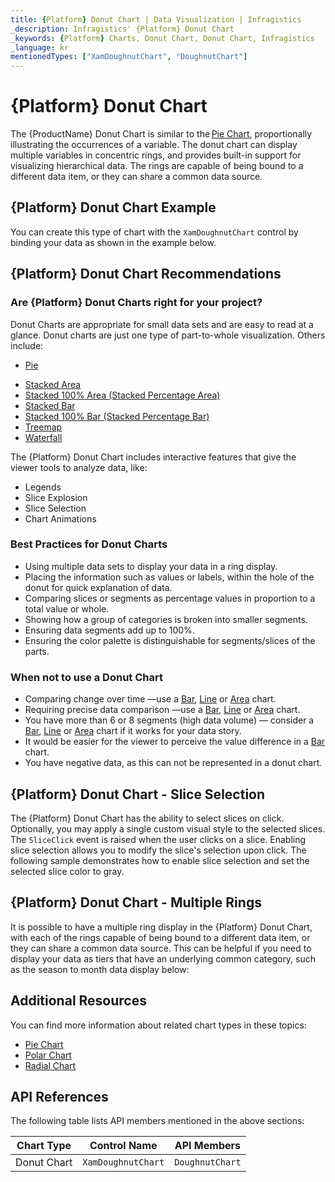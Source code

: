 ```yaml
---
title: {Platform} Donut Chart | Data Visualization | Infragistics
_description: Infragistics' {Platform} Donut Chart
_keywords: {Platform} Charts, Donut Chart, Donut Chart, Infragistics
_language: kr
mentionedTypes: ["XamDoughnutChart", "DoughnutChart"]
---
```

# {Platform} Donut Chart

The {ProductName} Donut Chart is similar to the [Pie Chart](pie-chart.md), proportionally illustrating the occurrences of a variable. The donut chart can display multiple variables in concentric rings, and provides built-in support for visualizing hierarchical data. The rings are capable of being bound to a different data item, or they can share a common data source.

## {Platform} Donut Chart Example

You can create this type of chart with the `XamDoughnutChart` control by binding your data as shown in the example below.

<code-view style="height: 600px"
           data-demos-base-url="{environment:dvDemosBaseUrl}"
           iframe-src="{environment:dvDemosBaseUrl}/charts/doughnut-chart-legend"
           github-src="charts/doughnut-chart/legend"
           alt="{Platform} Doughnut Legend" >
</code-view>

<div class="divider--half"></div>

## {Platform} Donut Chart Recommendations

### Are {Platform} Donut Charts right for your project?

Donut Charts are appropriate for small data sets and are easy to read at a glance. Donut charts are just one type of part-to-whole visualization. Others include:

- [Pie](pie-chart.md)
<!-- - Funnel  -->
- [Stacked Area](area-chart.md)
- [Stacked 100% Area (Stacked Percentage Area)](area-chart.md)
- [Stacked Bar](bar-chart.md)
- [Stacked 100% Bar (Stacked Percentage Bar)](bar-chart.md)
- [Treemap](treemap-chart.md)
- [Waterfall](column-chart.md)

The {Platform} Donut Chart includes interactive features that give the viewer tools to analyze data, like:

- Legends
- Slice Explosion
- Slice Selection
- Chart Animations

### Best Practices for Donut Charts

- Using multiple data sets to display your data in a ring display.
- Placing the information such as values or labels, within the hole of the donut for quick explanation of data.
- Comparing slices or segments as percentage values in proportion to a total value or whole.
- Showing how a group of categories is broken into smaller segments.
- Ensuring data segments add up to 100%.
- Ensuring the color palette is distinguishable for segments/slices of the parts.

### When not to use a Donut Chart

- Comparing change over time —use a [Bar](bar-chart.md), [Line](line-chart.md) or [Area](area-chart.md) chart.
- Requiring precise data comparison —use a [Bar](bar-chart.md), [Line](line-chart.md) or [Area](area-chart.md) chart.
- You have more than 6 or 8 segments (high data volume) — consider a [Bar](bar-chart.md), [Line](line-chart.md) or [Area](area-chart.md) chart if it works for your data story.
- It would be easier for the viewer to perceive the value difference in a [Bar](bar-chart.md) chart.
- You have negative data, as this can not be represented in a donut chart.

## {Platform} Donut Chart - Slice Selection

The {Platform} Donut Chart has the ability to select slices on click. Optionally, you may apply a single custom visual style to the selected slices. The `SliceClick` event is raised when the user clicks on a slice. Enabling slice selection allows you to modify the slice's selection upon click. The following sample demonstrates how to enable slice selection and set the selected slice color to gray.

<code-view style="height: 600px"
           data-demos-base-url="{environment:dvDemosBaseUrl}"
           iframe-src="{environment:dvDemosBaseUrl}/charts/doughnut-chart-selection"
           github-src="charts/doughnut-chart/selection"
           alt="{Platform} Donut Slice Selection" >
</code-view>

<div class="divider--half"></div>

## {Platform} Donut Chart - Multiple Rings

It is possible to have a multiple ring display in the {Platform} Donut Chart, with each of the rings capable of being bound to a different data item, or they can share a common data source. This can be helpful if you need to display your data as tiers that have an underlying common category, such as the season to month data display below:

<code-view style="height: 600px"
           data-demos-base-url="{environment:dvDemosBaseUrl}"
           iframe-src="{environment:dvDemosBaseUrl}/charts/doughnut-chart-rings"
           github-src="charts/doughnut-chart/rings"
           alt="{Platform} Doughnut Multiple Rings" >
</code-view>

<div class="divider--half"></div>

## Additional Resources

You can find more information about related chart types in these topics:

- [Pie Chart](pie-chart.md)
- [Polar Chart](polar-chart.md)
- [Radial Chart](radial-chart.md)

## API References

The following table lists API members mentioned in the above sections:

| Chart Type       | Control Name   | API Members |
| -----------------|----------------|------------ |
| Donut Chart      | `XamDoughnutChart`     | `DoughnutChart` |
